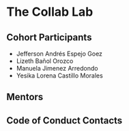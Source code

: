 # The Collab Lab

## Cohort Participants

- Jefferson Andrés Espejo Goez <br />
- Lizeth Bañol Orozco<br />
- Manuela Jimenez Arredondo <br />
- Yesika Lorena Castillo Morales <br/>

## Mentors

## Code of Conduct Contacts
